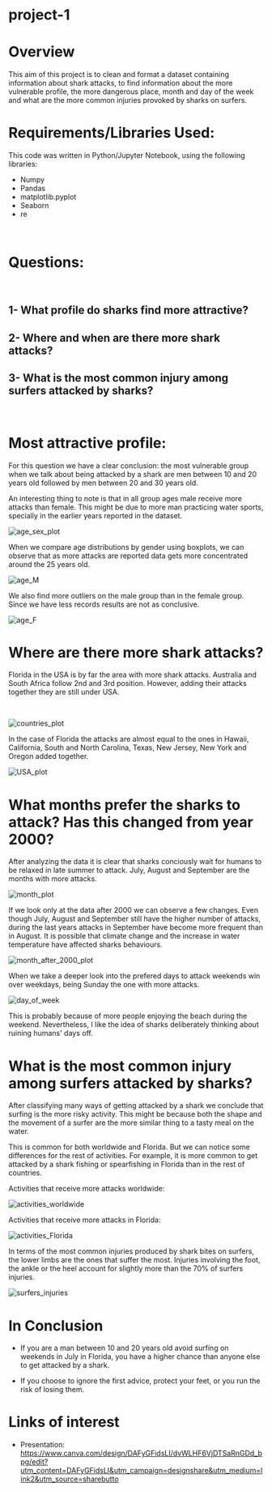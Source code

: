 # project-1
# Overview

This aim of this project is to clean and format a dataset containing information about shark attacks, to find information about the more vulnerable profile, the more dangerous place, month and day of the week and what are the more common injuries provoked by sharks on surfers. 
<br>

# Requirements/Libraries Used:
This code was written in Python/Jupyter Notebook, using the following libraries:
<br>
- Numpy
- Pandas
- matplotlib.pyplot
- Seaborn
- re
<br>
 

# Questions:
<br>

## 1- What profile do sharks find more attractive?
## 2- Where and when are there more shark attacks?
## 3- What is the most common injury among surfers attacked by sharks?

<br>

# Most attractive profile:

For this question we have a clear conclusion: the most vulnerable group when we talk about being attacked by a shark are men between 10 and 20 years old followed by men between 20 and 30 years old. 

An interesting thing to note is that in all group ages male receive more attacks than female. This might be due to more man practicing water sports, specially in the earlier years reported in the dataset.


![age_sex_plot](https://github.com/patriciazapatab/project-1/blob/main/images/age_sex.png?raw=true)

When we compare age distributions by gender using boxplots, we can observe that as more attacks are reported data gets more concentrated around the 25 years old. 

![age_M](https://github.com/patriciazapatab/project-1/blob/main/images/age_M.png?raw=true)

We also find more outliers on the male group than in the female group. Since we have less records results are not as conclusive.

![age_F](https://github.com/patriciazapatab/project-1/blob/main/images/age_F.png?raw=true)

# Where are there more shark attacks? 

Florida in the USA is by far the area with more shark attacks. Australia and South Africa follow 2nd and 3rd position. However, adding their attacks together they are still under USA.

<br>

![countries_plot](https://github.com/patriciazapatab/project-1/blob/main/images/countries.png?raw=true)

In the case of Florida the attacks are almost equal to the ones in Hawaii, California, South and North Carolina, Texas, New Jersey, New York and Oregon added together.

![USA_plot](https://github.com/patriciazapatab/project-1/blob/main/images/usa_areas.png?raw=true)


# What months prefer the sharks to attack? Has this changed from year 2000?

After analyzing the data it is clear that sharks conciously wait for humans to be relaxed in late summer to attack. July, August and September are the months with more attacks. 

![month_plot](https://github.com/patriciazapatab/project-1/blob/main/images/month.png?raw=true)

If we look only at the data after 2000 we can observe a few changes. Even though July, August and September still have the higher number of attacks, during the last years attacks in September have become more frequent than in August. It is possible that climate change and the increase in water temperature have affected sharks behaviours. 

![month_after_2000_plot](https://github.com/patriciazapatab/project-1/blob/main/images/month_2000.png?raw=true)

When we take a deeper look into the prefered days to attack weekends win over weekdays, being Sunday the one with more attacks.

![day_of_week](https://github.com/patriciazapatab/project-1/blob/main/images/day_of_week.png?raw=true)

This is probably because of more people enjoying the beach during the weekend. Nevertheless, I like the idea of sharks deliberately thinking about ruining humans' days off.

# What is the most common injury among surfers attacked by sharks?

After classifying many ways of getting attacked by a shark we conclude that surfing is the more risky activity. This might be because both the shape and the movement of a surfer are the more similar thing to a tasty meal on the water.

This is common for both worldwide and Florida. But we can notice some differences for the rest of activities. For example, it is more common to get attacked by a shark fishing or spearfishing in Florida than in the rest of countries. 

Activities that receive more attacks worldwide:

![activities_worldwide](https://github.com/patriciazapatab/project-1/blob/main/images/activities_florida.png?raw=true)

Activities that receive more attacks in Florida:

![activities_Florida](https://github.com/patriciazapatab/project-1/blob/main/images/activities_worldwide.png?raw=true)

In terms of the most common injuries produced by shark bites on surfers, the lower limbs are the ones that suffer the most. Injuries involving the foot, the ankle or the heel account for slightly more than the 70% of surfers injuries.


![surfers_injuries](https://github.com/patriciazapatab/project-1/blob/main/images/surfers_injuries.png?raw=true)

# In Conclusion
- If you are a man between 10 and 20 years old avoid surfing on weekends in July in Florida, you have a higher chance than anyone else to get attacked by a shark.

- If you choose to ignore the first advice, protect your feet, or you run the risk of losing them.




# Links of interest

- Presentation: https://www.canva.com/design/DAFyGFidsLI/dvWLHF6VjDTSaRnGDd_bpg/edit?utm_content=DAFyGFidsLI&utm_campaign=designshare&utm_medium=link2&utm_source=sharebutto